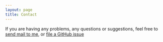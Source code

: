 ```yaml
---
layout: page
title: Contact
---
```


If you are having any problems, any questions or suggestions, feel free to [send mail to me](mailto:jituanlin@gamil.com), or [file a GitHub issue](https://github.com/lenpaul/lagrange/issues/new)
